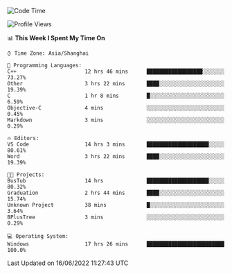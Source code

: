 <!--START_SECTION:waka-->
![Code Time](http://img.shields.io/badge/Code%20Time-127%20hrs%2057%20mins-blue)

![Profile Views](http://img.shields.io/badge/Profile%20Views-0-blue)

📊 **This Week I Spent My Time On** 

```text
⌚︎ Time Zone: Asia/Shanghai

💬 Programming Languages: 
C++                      12 hrs 46 mins      ██████████████████░░░░░░░   73.27% 
Other                    3 hrs 22 mins       ████░░░░░░░░░░░░░░░░░░░░░   19.39% 
C                        1 hr 8 mins         █░░░░░░░░░░░░░░░░░░░░░░░░   6.59% 
Objective-C              4 mins              ░░░░░░░░░░░░░░░░░░░░░░░░░   0.45% 
Markdown                 3 mins              ░░░░░░░░░░░░░░░░░░░░░░░░░   0.29%

🔥 Editors: 
VS Code                  14 hrs 3 mins       ████████████████████░░░░░   80.61% 
Word                     3 hrs 22 mins       ████░░░░░░░░░░░░░░░░░░░░░   19.39%

🐱‍💻 Projects: 
BusTub                   14 hrs              ████████████████████░░░░░   80.32% 
Graduation               2 hrs 44 mins       ████░░░░░░░░░░░░░░░░░░░░░   15.74% 
Unknown Project          38 mins             █░░░░░░░░░░░░░░░░░░░░░░░░   3.64% 
BPlusTree                3 mins              ░░░░░░░░░░░░░░░░░░░░░░░░░   0.29%

💻 Operating System: 
Windows                  17 hrs 26 mins      █████████████████████████   100.0%

```


 Last Updated on 16/06/2022 11:27:43 UTC
<!--END_SECTION:waka-->